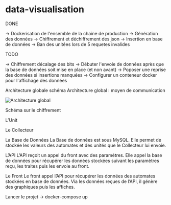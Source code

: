 # data-visualisation

  DONE

-> Dockerisation de l'ensemble de la chaine de production
-> Génération des données
-> Chiffrement et déchiffrement des json
-> Insertion en base de données
-> Ban des unitées lors de 5 requetes invalides


  TODO

-> Chiffrement décalage des bits
-> Débuter l'envoie de données après que la base de données soit mise en place (et non avant)
-> Poposer une reprise des données si insertions manquées
-> Configurer un conteneur docker pour l'affichage des données


Architecture globale
  schéma Architecture global : moyen de communication
  
![Architecture global](https://user-images.githubusercontent.com/45556519/162449498-30c04c65-85af-459b-bd01-815f9ba2df29.png)

  Schéma sur le chiffrement


  L’Unit

  Le Collecteur

  La Base de Données
    La Base de données est sous MySQL. Elle permet de stockée les valeurs des automates et des unités que le Collecteur lui envoie.

  L’API
    L’API reçoit un appel du front avec des paramètres. Elle appel la base de données pour récupérer les données stockées suivant les paramètres reçu, les traites puis les envoie au front.

  Le Front
    Le front appel l’API pour récupérer les données des automates stockées en base de données. Via les données reçues de l’API, il génère des graphiques puis les affiches.

 Lancer le projet
 -> docker-compose up 

